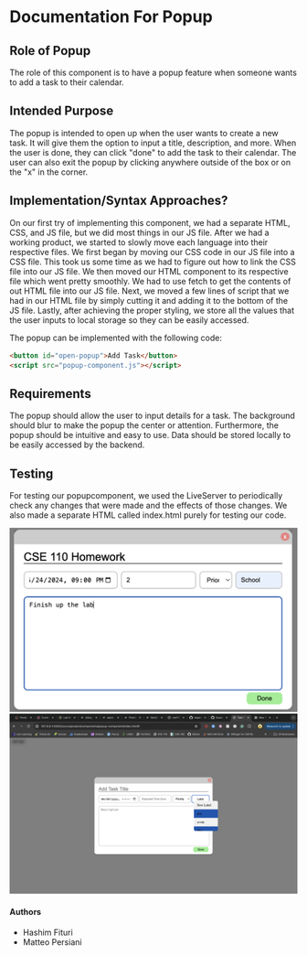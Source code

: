 # Documentation For Popup

## Role of Popup

The role of this component is to have a popup feature when someone wants to add a task to their calendar.

## Intended Purpose

The popup is intended to open up when the user wants to create a new task. It will give them the option to input a title, description, and more. When the user is done, they can click "done" to add the task to their calendar. The user can also exit the popup by clicking anywhere outside of the box or on the "x" in the corner.

## Implementation/Syntax Approaches?

On our first try of implementing this component, we had a separate HTML, CSS, and JS file, but we did most things in our JS file. After we had a working product, we started to slowly move each language into their respective files. We first began by moving our CSS code in our JS file into a CSS file. This took us some time as we had to figure out how to link the CSS file into our JS file. We then moved our HTML component to its respective file which went pretty smoothly. We had to use fetch to get the contents of out HTML file into our JS file. Next, we moved a few lines of script that we had in our HTML file by simply cutting it and adding it to the bottom of the JS file. Lastly, after achieving the proper styling, we store all the values that the user inputs to local storage so they can be easily accessed.

The popup can be implemented with the following code: 
```html
<button id="open-popup">Add Task</button>
<script src="popup-component.js"></script>
```
## Requirements

The popup should allow the user to input details for a task. The background should blur to make the popup the center or attention. Furthermore, the popup should be intuitive and easy to use. Data should be stored locally to be easily accessed by the backend.

## Testing

For testing our popupcomponent, we used the LiveServer to periodically check any changes that were made and the effects of those changes. We also made a separate HTML called index.html purely for testing our code.

![Image of popup](./popup.png)
![Label Dropdown](./label.png)
#### Authors

- Hashim Fituri
- Matteo Persiani

